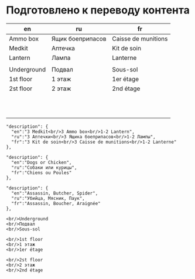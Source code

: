 # Подготовлено к переводу контента

| en          | ru               | fr                  |
| ----------- | ---------------- | ------------------- |
| Ammo box    | Ящик боеприпасов | Caisse de munitions |
| Medkit      | Аптечка          | Kit de soin         |
| Lantern     | Лампа            | Lanterne            |
|             |                  |                     |
| Underground | Подвал           | Sous-sol            |
| 1st floor   | 1 этаж           | 1er étage           |
| 2st floor   | 2 этаж           | 2nd étage           |
|             |                  |                     |
|             |                  |                     |
|             |                  |                     |
|             |                  |                     |
|             |                  |                     |
|             |                  |                     |
|             |                  |                     |
|             |                  |                     |
|             |                  |                     |
|             |                  |                     |
|             |                  |                     |


```
"description": {
  "en":"3 Medkit<br/>3 Ammo box<br/>1-2 Lantern",
  "ru":"3 Аптечки<br/>3 Ящика боеприпасов<br/>1-2 Лампы",
  "fr":"3 Kit de soin<br/>3 Caisse de munitions<br/>1-2 Lanterne"
},
```

```
"description": {
  "en":"Dogs or Chicken",
  "ru":"Собаки или курицы",
  "fr":"Chiens ou Poules"
},
```

```
"description": {
  "en":"Assassin, Butcher, Spider",
  "ru":"Убийца, Мясник, Паук",
  "fr":"Assassin, Boucher, Araignée"
},
```

```
<br/>Underground
<br/>Подвал
<br/>Sous-sol

<br/>1st floor  
<br/>1 этаж      
<br/>1er étage

<br/>2st floor   
<br/>2 этаж      
<br/>2nd étage
```